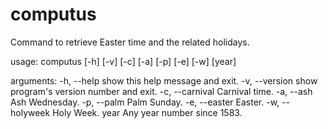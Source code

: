 # computus

Command to retrieve Easter time and the related holidays.

usage: computus [-h] [-v] [-c] [-a] [-p] [-e] [-w] [year]

arguments:
  -h, --help      show this help message and exit.
  -v, --version   show program's version number and exit.
  -c, --carnival  Carnival time.
  -a, --ash       Ash Wednesday.
  -p, --palm      Palm Sunday.
  -e, --easter    Easter.
  -w, --holyweek  Holy Week.
  year            Any year number since 1583.
